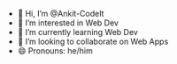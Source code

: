 - 👋 Hi, I’m @Ankit-CodeIt
- 👀 I’m interested in Web Dev
- 🌱 I’m currently learning Web Dev
- 💞️ I’m looking to collaborate on Web Apps
- 😄 Pronouns: he/him


<!---
Ankit-CodeIt/Ankit-CodeIt is a ✨ special ✨ repository because its `README.md` (this file) appears on your GitHub profile.
You can click the Preview link to take a look at your changes.
--->
